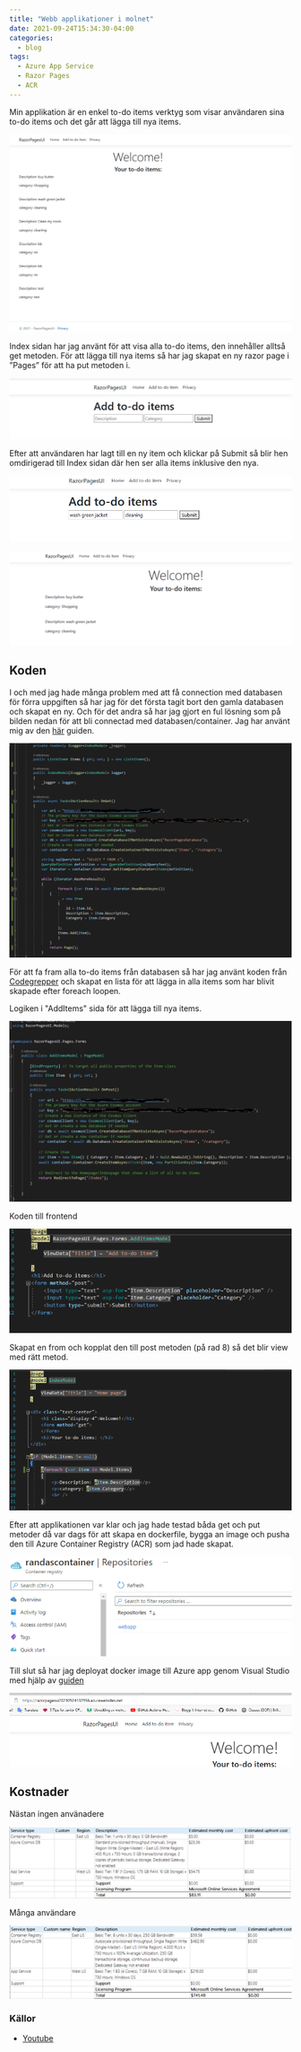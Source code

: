 ```yaml
---
title: "Webb applikationer i molnet"
date: 2021-09-24T15:34:30-04:00
categories:
  - blog
tags:
  - Azure App Service
  - Razor Pages
  - ACR
---
```


Min applikation är en enkel to-do items verktyg som visar användaren sina to-do items och det går att lägga till nya items. 

![Applikationen](/assets/images/minpage.png)

Index sidan har jag använt för att visa alla to-do items, den innehåller alltså get metoden. För att lägga till nya items så har jag skapat en ny razor page i ”Pages” för att ha put metoden i. 

![Lägg till](/assets/images/additems.png)

Efter att användaren har lagt till en ny item och klickar på Submit så blir hen omdirigerad till Index sidan där hen ser alla items inklusive den nya. 

![Lägg till to-do item](/assets/images/exitem.png)

![Koden](/assets/images/exitem2.png)



## Koden 

I och med jag hade många problem med att få connection med databasen för förra uppgiften så har jag för det första tagit bort den gamla databasen och skapat en ny. Och för det andra så har jag gjort en ful lösning som på bilden nedan för att bli connectad med databasen/container. Jag har använt mig av den [här](https://docs.microsoft.com/en-us/azure/cosmos-db/sql/sql-api-get-started#GetSolution) guiden.

![Get metoden](/assets/images/indexcode.png)

För att fa fram alla to-do items från databasen så har jag använt koden från [Codegrepper](https://www.codegrepper.com/code-examples/csharp/cosmos+db+get+all+items+in+container) och skapat en lista för att lägga in alla items som har blivit skapade efter foreach loopen. 

Logiken i "AddItems" sida för att lägga till nya items.

![Put metoden](/assets/images/put.png)

Koden till frontend

![Frontend get](/assets/images/front.png)

Skapat en from och kopplat den till post metoden (på rad 8) så det blir view med rätt metod. 

![Frontend put](/assets/images/front2.png)

Efter att applikationen var klar och jag hade testad båda get och put metoder då var dags för att skapa en dockerfile, bygga an image och pusha den till Azure Container Registry (ACR) som jad hade skapat.

![ACR](/assets/images/acr.png)
 
 Till slut så har jag deployat docker image till Azure app genom Visual Studio med hjälp av [guiden](https://code.visualstudio.com/docs/containers/app-service)

 ![Sida](/assets/images/mywebsite.png)

## Kostnader 
 Nästan ingen använadere

![Låga kostnader](/assets/images/lowcost.png)

Många användare

![Höga kostnader](/assets/images/highcosts.png)



### Källor

- [Youtube](https://www.youtube.com/watch?v=aP02__gMLtw)